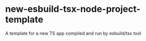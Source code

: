# new-esbuild-tsx-node-project-template
A template for a new TS app compiled and run by esbuild/tsx tool
